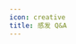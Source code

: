 ```yaml
---
icon: creative
title: 感发 Q&A                                                                                                                    
---
```

